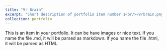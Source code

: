 ```yaml
---
title: "Vr Brain"
excerpt: "Short description of portfolio item number 1<br/><vrbrain.png'>"
collection: portfolio
---
```


This is an item in your portfolio. It can be have images or nice text. If you name the file .md, it will be parsed as markdown. If you name the file .html, it will be parsed as HTML. 
